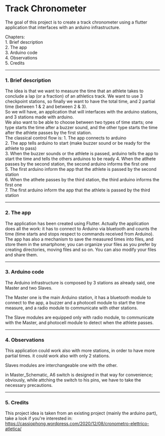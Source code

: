 # Track Chronometer
The goal of this project is to create a track chronometer using a flutter application that interfaces with an arduino infrastructure.

Chapters:                                                                                                                                                           
          1. Brief description                                                                                                                                       
          2. The app                                                                                                                                                 
          3. Arduino code                                                                                                                                           
          4. Observations                                                                                                                                           
          5. Credits
 
_________________________
### 1. Brief description
The idea is that we want to measure the time that an athlete takes to conclude a lap (or a fraction) of an athletics track. We want to use 3 checkpoint stations, so finally we want to have the total time, and 2 partial time (between 1 & 2 and between 2 & 3).                                                                       
So we will have, an application that will interfaces with the arduino stations, and 3 stations made with arduino.                                                   
We also want to be able to choose between two types of time starts; one type starts the time after a buzzer sound, and the other type starts the time after the athlete passes by the first station.                                                                                                                                 
The classical control flow is: 1. The app connects to arduino                                                                                                       
                               2. The app tells arduino to start (make buzzer sound or be ready for the athlete to pass)                                             
                               3. When the buzzer sounds or the athlete is passed, arduino tells the app to start the time and tells the others arduinos to be ready                                4. When the atlhete passes by the second station, the second arduino informs the first one                                           
                               5. The first arduino inform the app that the athlete is passed by the second station                                                 
                               6. When the atlhete passes by the third station, the third arduino informs the first one                                             
                               7. The first arduino inform the app that the athlete is passed by the third station                                                   
_________________________
### 2. The app
The application has been created using Flutter.
Actually the application does all the work: it has to connect to Arduino via bluetooth and counts the time (time starts and stops respect to commands received from Arduino).
The app has also a mechanism to save the measured times into files, and store them in the smartphone; you can organize your files as you prefer by creating directories, moving files and so on. You can also modify your files and share them.
_______________________
### 3. Arduino code
The Arduino infrastructure is composed by 3 stations as already said, one Master and two Slaves.

The Master one is the main Arduino station, it has a bluetooth module to connect to the app, a buzzer and a photocell module to start the time measure, and a radio module to communicate with other stations.

The Slave modules are equipped only with radio module, to communicate with the Master, and photocell module to detect when the athlete passes.
_______________________
### 4. Observations
This application could work also with more stations, in order to have more partial times. it could work also with only 2 stations.

Slaves modules are interchangeable one with the other.

in Master_Schematic, A6 switch is designed in that way for convenience; obviously, while attching the switch to his pins, we have to take the necessary precautions.
_______________________
### 5. Credits
This project idea is taken from an existing project (mainly the arduino part), take a look if you're interested in:
https://cassiophong.wordpress.com/2020/12/08/cronometro-elettrico-atletica/
